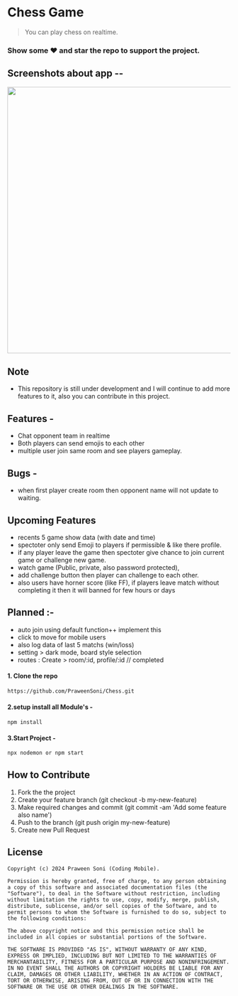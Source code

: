 # Chess Game 
> You can play chess on realtime. 
### Show some :heart: and star the repo to support the project.
## Screenshots about app --
<p>
  <img src="https://github.com/PraweenSoni/Chess/assets/106673980/403e873e-e105-4c7e-bc38-b4d454332ca9" heigth="600" width="600" margin-left="20px">
<!-- ![chess](https://github.com/PraweenSoni/Chess/assets/106673980/403e873e-e105-4c7e-bc38-b4d454332ca9) -->
</p>


## Note
  - This repository is still under development and I will continue to add more features to it, also you can contribute in this project.

## Features - 
  -  Chat opponent team in realtime
  -  Both players can send emojis to each other
  -  multiple user join same room and see players gameplay.

## Bugs - 
  -  when first player create room then opponent name will not update to waiting.
 
## Upcoming Features
  - recents 5 game show data (with date and time)
  - spectoter only send Emoji to players if permissible & like there profile.
  - if any player leave the game then spectoter give chance to join current game or challenge new game.
  - watch game (Public, private, also password protected),
  - add challenge button then player can challenge to each other. 
  - also users have horner score (like FF), if players leave match without completing it then it will banned for few hours or days

## Planned :-
  - auto join using default function++ implement this
  - click to move for mobile users
  - also log data of last 5 matchs (win/loss)
  - setting > dark mode, board style selection
  - routes :
    Create > room/:id,
    profile/:id // completed
 
 #### 1. Clone the repo
  ```sh
  https://github.com/PraweenSoni/Chess.git
  ```
#### 2.setup install all Module's -
```
npm install
```
#### 3.Start Project -
 ```sh
npx nodemon or npm start
```
## How to Contribute
  1. Fork the the project
  2. Create your feature branch (git checkout -b my-new-feature)
  3. Make required changes and commit (git commit -am 'Add some feature also name')
  4. Push to the branch (git push origin my-new-feature)
  5. Create new Pull Request

## License

    Copyright (c) 2024 Praween Soni (Coding Mobile).
    
    Permission is hereby granted, free of charge, to any person obtaining a copy of this software and associated documentation files (the "Software"), to deal in the Software without restriction, including without limitation the rights to use, copy, modify, merge, publish, distribute, sublicense, and/or sell copies of the Software, and to permit persons to whom the Software is furnished to do so, subject to the following conditions:
    
    The above copyright notice and this permission notice shall be included in all copies or substantial portions of the Software.
    
    THE SOFTWARE IS PROVIDED "AS IS", WITHOUT WARRANTY OF ANY KIND, EXPRESS OR IMPLIED, INCLUDING BUT NOT LIMITED TO THE WARRANTIES OF MERCHANTABILITY, FITNESS FOR A PARTICULAR PURPOSE AND NONINFRINGEMENT. IN NO EVENT SHALL THE AUTHORS OR COPYRIGHT HOLDERS BE LIABLE FOR ANY CLAIM, DAMAGES OR OTHER LIABILITY, WHETHER IN AN ACTION OF CONTRACT, TORT OR OTHERWISE, ARISING FROM, OUT OF OR IN CONNECTION WITH THE SOFTWARE OR THE USE OR OTHER DEALINGS IN THE SOFTWARE.
